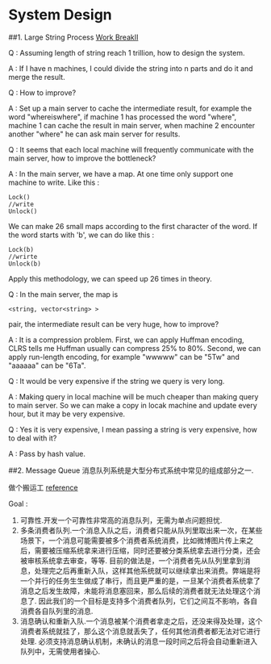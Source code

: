 # System Design

##1. Large String Process
[Work BreakII](https://leetcode.com/problems/word-break-ii/)

Q : Assuming length of string reach 1 trillion, how to design the system.

A : If I have n machines, I could divide the string into n parts and do it and merge the result.

Q : How to improve?

A : Set up a main server to cache the intermediate result, for example the word "whereiswhere", if machine 1 has processed the word "where", machine 1 can cache the result in main server, when machine 2 encounter another "where" he can ask main server for results.

Q : It seems that each local machine will frequently communicate with the main server, how to improve the bottleneck?

A : In the main server, we have a map. At one time only support one machine to write. Like this :
    
    Lock()
    //write
    Unlock()
    
We can make 26 small maps according to the first character of the word. If the word starts with 'b', we can do like this :

    Lock(b)
    //wrirte
    Unlock(b)
    
Apply this methodology, we can speed up 26 times in theory.

Q : In the main server, the map is 

    <string, vector<string> > 
pair, the intermediate result can be very huge, how to improve?

A : It is a compression problem. First, we can apply Huffman encoding, CLRS tells me Huffman usually can compress 25% to 80%. Second, we can apply run-length encoding, for example "wwwww" can be "5Tw" and "aaaaaa" can be "6Ta".

Q : It would be very expensive if the string we query is very long.

A : Making query in local machine will be much cheaper than making query to main server. So we can make a copy in locak machine and update every hour, but it may be very expensive.

Q : Yes it is very expensive, I mean passing a string is very expensive, how to deal with it?

A : Pass by hash value.

##2. Message Queue
消息队列系统是大型分布式系统中常见的组成部分之一.

做个搬运工 [reference](http://blog.buaa.us/talk-about-mq/)

Goal :
1. 可靠性.开发一个可靠性非常高的消息队列，无需为单点问题担忧.
2. 多条消费者队列.一个消息入队之后，消费者只能从队列里取出来一次，在某些场景下，一个消息可能需要被多个消费者系统消费，比如微博图片传上来之后，需要被压缩系统拿来进行压缩，同时还要被分类系统拿去进行分类，还会被审核系统拿去审查，等等. 目前的做法是，一个消费者先从队列里拿到消息，处理完之后再重新入队，这样其他系统就可以继续拿出来消费。弊端是将一个并行的任务生生做成了串行，而且更严重的是，一旦某个消费者系统拿了消息之后发生故障，未能将消息塞回来，那么后续的消费者就无法处理这个消息了. 因此我们的一个目标是支持多个消费者队列，它们之间互不影响，各自消费各自队列里的消息.
3. 消息确认和重新入队.一个消息被某个消费者拿走之后，还没来得及处理，这个消费者系统就挂了，那么这个消息就丢失了，任何其他消费者都无法对它进行处理. 必须支持消息确认机制，未确认的消息一段时间之后将会自动重新进入队列中，无需使用者操心.
